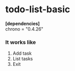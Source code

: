 # todo-list-basic
**[dependencies]** <br>
chrono = "0.4.26"
### It works like
1. Add task
2. List tasks
3. Exit
